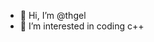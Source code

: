 - 👋 Hi, I’m @thgel
- 👀 I’m interested in coding c++

<!---
thgel/thgel is a ✨ special ✨ repository because its `README.md` (this file) appears on your GitHub profile.
You can click the Preview link to take a look at your changes.
--->

